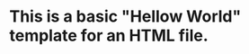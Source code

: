 <!DOCTYPE html>
<html lang="en-US">
<head>
<title>HELLO WORLD</title>
</head>
<body>
<h1>This is a basic "Hellow World" template for an HTML file.</h1>
</body>
</html>